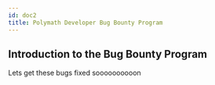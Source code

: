 ```yaml
---
id: doc2
title: Polymath Developer Bug Bounty Program
---
```


## Introduction to the Bug Bounty Program


Lets get these bugs fixed soooooooooon




